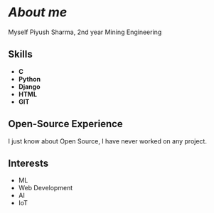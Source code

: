 # _About me_
Myself Piyush Sharma, 2nd year Mining Engineering
## Skills
* __C__
* __Python__
* __Django__
* __HTML__
* __GIT__

## Open-Source Experience
I just know about Open Source, I have never worked on any project. 

## Interests
* ML
* Web Development
* AI
* IoT
